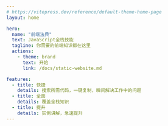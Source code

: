 ```yaml
---
# https://vitepress.dev/reference/default-theme-home-page
layout: home

hero:
  name: "前端法典"
  text: JavaScript全栈技能
  tagline: 你需要的前端知识都在这里
  actions:
    - theme: brand
      text: 开始
      link: /docs/static-website.md

features:
  - title: 快捷
    details: 搜索所需代码，一键复制，瞬间解决工作中的问题
  - title: 全面
    details: 覆盖全栈知识
  - title: 提升
    details: 实例讲解，急速提升
---
```


